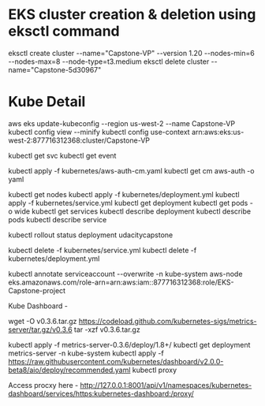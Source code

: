 # EKS cluster creation & deletion using eksctl command
eksctl create cluster --name="Capstone-VP" --version 1.20 --nodes-min=6 --nodes-max=8 --node-type=t3.medium
eksctl delete cluster --name="Capstone-5d30967"

# Kube Detail
aws eks update-kubeconfig --region us-west-2 --name Capstone-VP
kubectl config view --minify
kubectl config use-context arn:aws:eks:us-west-2:877716312368:cluster/Capstone-VP

kubectl get svc
kubectl get event 

kubectl apply -f kubernetes/aws-auth-cm.yaml
kubectl get cm aws-auth -o yaml

kubectl get nodes
kubectl apply -f kubernetes/deployment.yml
kubectl apply -f kubernetes/service.yml
kubectl get deployment
kubectl get pods -o wide
kubectl get services
kubectl describe deployment
kubectl describe pods
kubectl describe service

kubectl rollout status deployment udacitycapstone

kubectl delete -f kubernetes/service.yml
kubectl delete -f kubernetes/deployment.yml

kubectl annotate serviceaccount --overwrite -n kube-system aws-node eks.amazonaws.com/role-arn=arn:aws:iam::877716312368:role/EKS-Capstone-project


Kube Dashboard - 

wget -O v0.3.6.tar.gz https://codeload.github.com/kubernetes-sigs/metrics-server/tar.gz/v0.3.6 
tar -xzf v0.3.6.tar.gz

kubectl apply -f metrics-server-0.3.6/deploy/1.8+/
kubectl get deployment metrics-server -n kube-system
kubectl apply -f https://raw.githubusercontent.com/kubernetes/dashboard/v2.0.0-beta8/aio/deploy/recommended.yaml
kubectl proxy

Access procxy here - 
http://127.0.0.1:8001/api/v1/namespaces/kubernetes-dashboard/services/https:kubernetes-dashboard:/proxy/